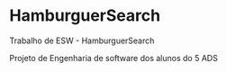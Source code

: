 # HamburguerSearch
Trabalho de ESW - HamburguerSearch

Projeto de Engenharia de software dos alunos do 5 ADS
